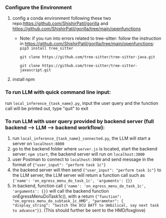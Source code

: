 ### Configure the Environment 
1. config a conda environment following these two repo:https://github.com/ShishirPatil/gorilla and https://github.com/ShishirPatil/gorilla/tree/main/openfunctions
   - Note: if you run into errors related to tree-sitter: follow the instruction in https://github.com/ShishirPatil/gorilla/tree/main/openfunctions:
     `pip3 install tree_sitter`
     
     `git clone https://github.com/tree-sitter/tree-sitter-java.git`
     
      `git clone https://github.com/tree-sitter/tree-sitter-javascript.git`
     
3. install npm
   
### To run LLM with quick command line input:
run `local_inference_{task_name}.py`, input the user query and the function call will be printed out, type "quit" to exit


### To run LLM with user query provided by backend server (full backend --> LLM --> backend workflow):
1. run `local_inference_{task_name}_connected.py`, the LLM will start a server on  `localhost:8000`
2. go to the backend folder where `server.js` is located, start the backend server: `npm start`, the backend server will run on `localhost:3000`
3. user Postman to connect to `localhost:3000` and send message in the format of `{"user_input": "perform task 1c"}`
4. the backend server will then send `{"user_input": "perform task 1c"}` to the LLM server, the LLM server will return a function call such as  `{'name': 'on_egress_menu_do_task_1c', 'arguments': {}}`
5. In backend, function call `{'name': 'on_egress_menu_do_task_1c', 'arguments': {}}` will call the backend function onEgressMenuDoTask1c(), with a return `{"function": "on_egress_menu_do_subtask_1c_HMD",
      "parameter": { "display_string": "Switch the DCU BATT to Umbilical, say next task to advance"}}`. (This should further be sent to the HMD/foxglove)

